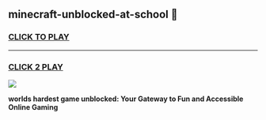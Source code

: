 
## minecraft-unblocked-at-school 👋
<h3>
<a href="https://premium.freeplayer.one?title=minecraft-unblocked-at-school&ref=14F">CLICK TO PLAY</a></h3>
<hr>

<h3>
<a href="https://premium.freeplayer.one?title=minecraft-unblocked-at-school&ref=14F">CLICK 2 PLAY</a>
  
</h3>

<a href="https://premium.freeplayer.one?title=minecraft-unblocked-at-school&ref=12F/"><img src="https://clearcache.store/games.png"></a>


**worlds hardest game unblocked: Your Gateway to Fun and Accessible Online Gaming**
